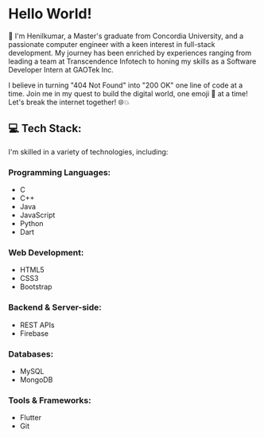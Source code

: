 # Hello World!

👋 I'm Henilkumar, a Master's graduate from Concordia University, and a passionate computer engineer with a keen interest in full-stack development. My journey has been enriched by experiences ranging from leading a team at Transcendence Infotech to honing my skills as a Software Developer Intern at GAOTek Inc.

I believe in turning "404 Not Found" into "200 OK" one line of code at a time. Join me in my quest to build the digital world, one emoji 🧱 at a time! Let's break the internet together! 🌐💥

## 💻 Tech Stack:

I'm skilled in a variety of technologies, including:

### Programming Languages:
- C
- C++
- Java
- JavaScript
- Python
- Dart

### Web Development:
- HTML5
- CSS3
- Bootstrap

### Backend & Server-side:
- REST APIs
- Firebase

### Databases:
- MySQL
- MongoDB

### Tools & Frameworks:
- Flutter
- Git

<!-- You can add badges for each technology from websites like shields.io to visually enhance your Tech Stack section -->



<!--
**henilhp6641/henilhp6641** is a ✨ _special_ ✨ repository because its `README.md` (this file) appears on your GitHub profile.

Here are some ideas to get you started:

- 🔭 I’m currently working on ...
- 🌱 I’m currently learning ...
- 👯 I’m looking to collaborate on ...
- 🤔 I’m looking for help with ...
- 💬 Ask me about ...
- 📫 How to reach me: ...
- 😄 Pronouns: ...
- ⚡ Fun fact: ...
-->
